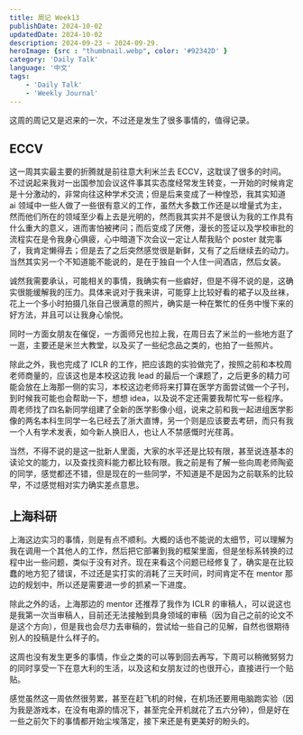 ```yaml
---
title: 周记 Week13
publishDate: 2024-10-02
updatedDate: 2024-10-02
description: 2024-09-23 ~ 2024-09-29.
heroImage: {src : "thumbnail.webp", color: '#92342D' }
category: 'Daily Talk'
language: '中文'
tags:
    - 'Daily Talk'
    - 'Weekly Journal'
---
```


这周的周记又是迟来的一次，不过还是发生了很多事情的，值得记录。

## ECCV

这一周其实最主要的折腾就是前往意大利米兰去 ECCV，这耽误了很多的时间。不过说起来我对一出国参加会议这件事其实态度经常发生转变，一开始的时候肯定是十分激动的，非常向往这种学术交流；但是后来变成了一种惶恐，我其实知道 ai 领域中一些人做了一些很有意义的工作，虽然大多数工作还是以增量式为主，然而他们所在的领域至少看上去是光明的，然而我其实并不是很认为我的工作具有什么重大的意义，进而害怕被拷问；而后变成了厌倦，漫长的签证以及学校审批的流程实在是令我身心俱疲，心中暗道下次会议一定让人帮我贴个 poster 就完事了，我肯定懒得去；但是去了之后突然感觉很是新鲜，又有了之后继续去的动力。当然其实另一个不知道能不能说的，是在于独自一个人住一间酒店，然后女装。

诚然我需要承认，可能相关的事情，我确实有一些癖好，但是不得不说的是，这确实很能缓解我的压力。具体来说对于我来讲，可能穿上比较好看的裙子以及丝袜，花上一个多小时拍摄几张自己很满意的照片，确实是一种在繁忙的任务中慢下来的好方法，并且可以让我身心愉悦。

同时一方面女朋友在催促，一方面师兄也拉上我，在周日去了米兰的一些地方逛了一逛，主要还是米兰大教堂，以及买了一些纪念品之类的，也拍了一些照片。

<hairy-image-group col="200px" row="400px" loading = "lazy">
  <hairy-image fit="cover" loading = "lazy" src="https://pic.axi404.top/51b480e846d67f4cabbbd76995a87baf(20241002-163514).4qraqdr7ip.jpg" />
  <hairy-image fit="cover" loading = "lazy" src="https://pic.axi404.top/81d79c3f86051b4cd7b97ea82e87ff1e(20241001-100406).45nposnv3.jpg" />
  <hairy-image fit="cover" loading = "lazy" src="https://pic.axi404.top/c0d58cdecb5e10dffc0935c16d370de0(20241002-163514).9rjdhxy219.jpg" />
</hairy-image-group>

除此之外，我也完成了 ICLR 的工作，把应该跑的实验做完了，按照之前和本校周老师商量的，应该这也是本校这边我 lead 的最后一个课题了，之后更多的精力可能会放在上海那一侧的实习，本校这边老师将来打算在医学方面尝试做一个子刊，到时候我可能也会帮助一下，想想 idea，以及说不定还需要我帮忙写一些程序。周老师找了四名新同学组建了全新的医学影像小组，说来之前和我一起进组医学影像的两名本科生同学一名已经去了浙大直博，另一个则是应该要去考研，而只有我一个人有学术发表，如今新人换旧人，也让人不禁感慨时光荏苒。

当然，不得不说的是这一批新人里面，大家的水平还是比较有限，甚至说连基本的读论文的能力，以及查找资料能力都比较有限。我之前是有了解一些向周老师陶瓷的同学，感觉都还不错，但是现在的一些同学，不知道是不是因为之前联系的比较早，不过感觉相对实力确实差点意思。

## 上海科研

上海这边实习的事情，则是有点不顺利。大概的话也不能说的太细节，可以理解为我在调用一个其他人的工作，然后把它部署到我的框架里面，但是坐标系转换的过程中出一些问题，类似于没有对齐。现在来看这个问题已经修复了，确实是在比较蠢的地方犯了错误，不过还是实打实的消耗了三天时间，时间肯定不在 mentor 那边的规划中，所以还是需要进一步的抓紧一下进度。

除此之外的话，上海那边的 mentor 还推荐了我作为 ICLR 的审稿人，可以说这也是我第一次当审稿人，目前还无法接触到具身领域的审稿（因为自己之前的论文不是这个方向），但是我也会尽力去审稿的，尝试给一些自己的见解，自然也很期待别人的投稿是什么样子的。

这周也没有发生更多的事情，作业之类的可以等到回去再写，下周可以稍微努努力的同时享受一下在意大利的生活，以及这和女朋友过的也很开心，直接进行一个贴贴。

感觉虽然这一周依然很劳累，甚至在赶飞机的时候，在机场还要用电脑跑实验（因为我是游戏本，在没有电源的情况下，甚至完全开机就花了五六分钟），但是好在一些之前欠下的事情都开始尘埃落定，接下来还是有更美好的盼头的。